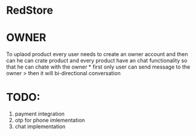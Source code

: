# RedStore

# OWNER

<p>To uplaod product every user needs to create an owner account and then can he can crate  
  product  
    and every product have an chat functionality so that he can chate with the owner 
    * first only user can send message to the owner 
    >  then it will bi-directional conversation 
</p>

# TODO:

1. payment integration
2. otp for phone imlementation
3. chat implementation

